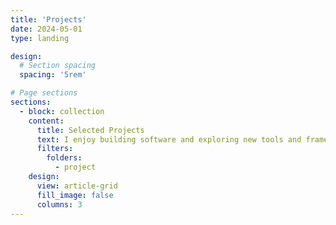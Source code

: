 ```yaml
---
title: 'Projects'
date: 2024-05-01
type: landing

design:
  # Section spacing
  spacing: '5rem'

# Page sections
sections:
  - block: collection
    content:
      title: Selected Projects
      text: I enjoy building software and exploring new tools and frameworks. Below is a curated selection of projects I've developed or contributed to over the years.
      filters:
        folders:
          - project
    design:
      view: article-grid
      fill_image: false
      columns: 3
---
```

